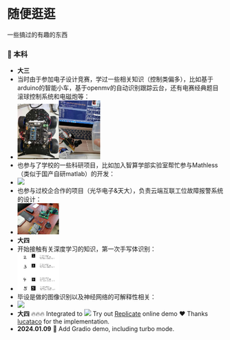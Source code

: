 # 随便逛逛
一些搞过的有趣的东西
### 📢 本科
- **大三**
- 当时由于参加电子设计竞赛，学过一些相关知识（控制类偏多），比如基于arduino的智能小车，基于openmv的自动识别跟踪云台，还有电赛经典题目滚球控制系统和电磁炮等：
- <img src="images/智能小车.jpg" width="20%"><img src="images/openmv.jpg" width="20%">
- 也参与了学校的一些科研项目，比如加入智算学部实验室帮忙参与Mathless（类似于国产自研matlab）的开发：
- <img src="images/Mathless.jpg" width="20%">
- 也参与过校企合作的项目（光华电子&天大），负责云端互联工位故障报警系统的设计：
- <img src="images/校企合作项目.jpg" width="20%">
- **大四**
- 开始接触有关深度学习的知识，第一次手写体识别：
- <img src="images/手写体识别.png" width="20%">
- 毕设是做的图像识别以及神经网络的可解释性相关：
- <img src="images/Mathless.jpg" width="20%">
- **大四** 🔥🔥🔥 Integrated to <a href='https://replicate.com/lucataco/seesr'><img src='https://replicate.com/lucataco/seesr/badge'></a> Try out <u>[Replicate](https://replicate.com/lucataco/seesr)</u> online demo ❤️ Thanks [lucataco](https://github.com/lucataco) for the implementation. 
- **2024.01.09** 🚀 Add Gradio demo, including turbo mode.
